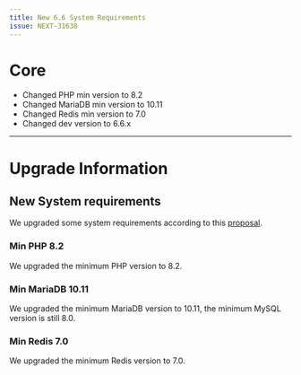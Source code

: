 ```yaml
---
title: New 6.6 System Requirements
issue: NEXT-31638
---
```

# Core
* Changed PHP min version to 8.2
* Changed MariaDB min version to 10.11
* Changed Redis min version to 7.0
* Changed dev version to 6.6.x
___
# Upgrade Information
## New System requirements
We upgraded some system requirements according to this [proposal](https://github.com/shopware/shopware/discussions/3359).
### Min PHP 8.2
We upgraded the minimum PHP version to 8.2.
### Min MariaDB 10.11
We upgraded the minimum MariaDB version to 10.11, the minimum MySQL version is still 8.0.
### Min Redis 7.0
We upgraded the minimum Redis version to 7.0.
